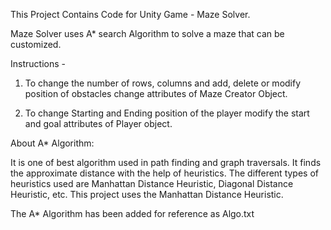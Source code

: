 This Project Contains Code for Unity Game - Maze Solver.

Maze Solver uses A* search Algorithm to solve a maze that can be customized.

Instructions -

1. To change the number of rows, columns and add, delete or modify position of obstacles change attributes of Maze Creator Object.

2. To change Starting and Ending position of the player modify the start and goal attributes of Player object.

About A* Algorithm:

It is one of best algorithm used in path finding and graph traversals. It finds the approximate distance with the help of heuristics. The different types of heuristics used are Manhattan Distance Heuristic, Diagonal Distance Heuristic, etc. This project uses the Manhattan Distance Heuristic.

The A* Algorithm has been added for reference as Algo.txt
